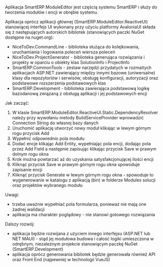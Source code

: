 Aplikacja SmartERP.ModuleEditor jest częścią systemu SmartERP i służy do tworzenia modułów i encji w obrębie systemu.

Aplikacja oprócz aplikacji głównej (SmartERP.ModuleEditor.ReactiveUI) stanowiącej interfejs UI wykonany przy użyciu platformy AvaloniaUI składa się z następujących autorskich bibliotek (stanowiących paczki NuGet dostępne na nuget.org):
- NiceToDev.CommandLine - biblioteka służąca do kolejkowania, uruchamiania i logowania poleceń wiersza poleceń
- NiceToDev.ProjectGenerator - biblioteka generująca rozwiązania i projekty w oparciu o obiekty klas SolutionInfo i ProjectInfo
- SmartERP.CommonTools - zestaw narzędzi przydatych w rozmaitych aplikacjach ASP.NET zawierający między innymi bazowe (uniwersalne) klasy dla repozytoriów i serwisów, obsługę konfiguracji, autoryzacji oraz podstawowe rozszerzenia podstawowych klas
- SmartERP.Development - biblioteka zawierająca podstawową logikę bazodanową związaną z obsługą aplikacji i jej podstawowych encji

Jak zacząć:
1. W klasie SmartERP.ModuleEditor.ReactiveUI.Static.DependencyResolver należy przy wywołaniu metody BuildServiceProvider wprowadzić Connection String do własnej bazy danych
2. Uruchomić aplikację utworzyć nowy moduł klikając w lewym górnym rogu przycisk Add
3. Wypełnić odpowiednio pola modułu 
4. Dodać encje klikając Add Entity, wypełniając pola encji, dodając pola przez Add Field a następnie zapisując klikając przycisk Save w prawym dolnym rogu okna
5. Krok można powtarzać aż do uzyskania satysfakcjonującej ilości encji
6. Kliknąć przycisk Save w prawym górnym rogu okna spowoduje zapisanie encji
7. Kliknąć przycisk Generate w lewym górnym rogu okna - spowoduje to wygenerowanie w katalogu z aplikacją (bin) w folderze Modules solucji oraz projektów wybranego modułu

Uwagi:
- trzeba uważnie wypełniać pola formularza, ponieważ nie mają one żadnej walidacji
- aplikacja ma charakter poglądowy - nie stanowi gotowego rozwiązania

Dalszy rozwój:
- aplikacja będzie rozwijana z użyciem innego interfejsu (ASP.NET lub NET MAUI) - stąd jej modułowa budowa i całość logiki umieszczona w odrębnym, niezależnym projekcie stanowiącym paczkę NuGet (SmartERP.Development) 
- aplikacja oprócz generowania bibliotek będzie generowała również API oraz Front End (najpewniej w technologii VueJS)



